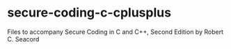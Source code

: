 # secure-coding-c-cplusplus
Files to accompany  Secure Coding in C and C++, Second Edition by Robert C. Seacord
